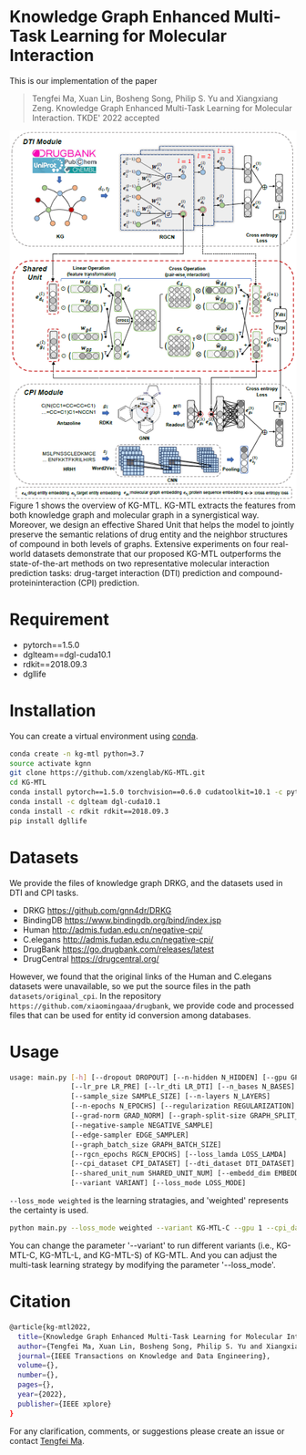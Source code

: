 <!--
 * @Author: your name
 * @Date: 2021-05-12 05:23:23
 * @LastEditTime: 2021-05-25 02:23:41
 * @LastEditors: Please set LastEditors
 * @Description: In User Settings Edit
 * @FilePath: /kg-mtl/README.md
-->
# Knowledge Graph Enhanced Multi-Task Learning for Molecular Interaction
This is our implementation of the paper

> Tengfei Ma, Xuan Lin, Bosheng Song, Philip S. Yu and Xiangxiang Zeng. Knowledge Graph Enhanced Multi-Task Learning for Molecular Interaction. TKDE' 2022 accepted

<img align="center" src="dataset/kg-mtl.png">
Figure 1 shows the overview of KG-MTL. KG-MTL extracts the features from both knowledge graph and molecular graph in a synergistical way. Moreover, we design an effective Shared Unit that helps the model to jointly preserve the semantic relations of drug entity and the neighbor structures of compound in both levels of graphs. Extensive experiments on four real-world datasets demonstrate that our proposed KG-MTL outperforms the state-of-the-art methods on two representative molecular interaction prediction tasks: drug-target interaction (DTI) prediction and compound-proteininteraction (CPI) prediction.

# Requirement
* pytorch==1.5.0
* dglteam==dgl-cuda10.1
* rdkit==2018.09.3
* dgllife
# Installation
You can create a virtual environment using [conda](https://github.com/conda/conda).
```bash
conda create -n kg-mtl python=3.7 
source activate kgnn  
git clone https://github.com/xzenglab/KG-MTL.git  
cd KG-MTL
conda install pytorch==1.5.0 torchvision==0.6.0 cudatoolkit=10.1 -c pytorch
conda install -c dglteam dgl-cuda10.1
conda install -c rdkit rdkit==2018.09.3
pip install dgllife
```

# Datasets
We provide the files of knowledge graph DRKG, and the datasets used in DTI and CPI tasks. 
+ DRKG https://github.com/gnn4dr/DRKG
+ BindingDB https://www.bindingdb.org/bind/index.jsp
+ Human http://admis.fudan.edu.cn/negative-cpi/
+ C.elegans http://admis.fudan.edu.cn/negative-cpi/
+ DrugBank https://go.drugbank.com/releases/latest
+ DrugCentral https://drugcentral.org/

However, we found that the original links of the Human and C.elegans datasets were unavailable, so we put the source files in the path `datasets/original_cpi`. In the repository `https://github.com/xiaomingaaa/drugbank`, we provide code and processed files that can be used for entity id conversion among databases.

# Usage
```bash
usage: main.py [-h] [--dropout DROPOUT] [--n-hidden N_HIDDEN] [--gpu GPU]
               [--lr_pre LR_PRE] [--lr_dti LR_DTI] [--n_bases N_BASES]
               [--sample_size SAMPLE_SIZE] [--n-layers N_LAYERS]
               [--n-epochs N_EPOCHS] [--regularization REGULARIZATION]
               [--grad-norm GRAD_NORM] [--graph-split-size GRAPH_SPLIT_SIZE]
               [--negative-sample NEGATIVE_SAMPLE]
               [--edge-sampler EDGE_SAMPLER]
               [--graph_batch_size GRAPH_BATCH_SIZE]
               [--rgcn_epochs RGCN_EPOCHS] [--loss_lamda LOSS_LAMDA]
               [--cpi_dataset CPI_DATASET] [--dti_dataset DTI_DATASET]
               [--shared_unit_num SHARED_UNIT_NUM] [--embedd_dim EMBEDD_DIM]
               [--variant VARIANT] [--loss_mode LOSS_MODE]
```
`--loss_mode weighted` is the learning stratagies, and 'weighted' represents the certainty is used.

```bash
python main.py --loss_mode weighted --variant KG-MTL-C --gpu 1 --cpi_dataset human --dti_dataset drugcentral
```
You can change the parameter '--variant' to run different variants (i.e., KG-MTL-C, KG-MTL-L, and KG-MTL-S) of KG-MTL. And you can adjust the multi-task learning strategy by modifying the parameter '--loss_mode'.

# Citation
```bash
@article{kg-mtl2022,
  title={Knowledge Graph Enhanced Multi-Task Learning for Molecular Interaction},
  author={Tengfei Ma, Xuan Lin, Bosheng Song, Philip S. Yu and Xiangxiang Zeng},
  journal={IEEE Transactions on Knowledge and Data Engineering},
  volume={},
  number={},
  pages={},
  year={2022},
  publisher={IEEE xplore}
}
```

For any clarification, comments, or suggestions please create an issue or contact [Tengfei Ma](tfma@hnu.edu.cn).


